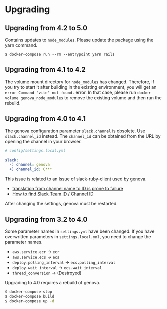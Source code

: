 # Upgrading

## Upgrading from 4.2 to 5.0

Contains updates to `node_modules`. Please update the package using the yarn command.

```shell
$ docker-compose run --rm --entrypoint yarn rails
```

## Upgrading from 4.1 to 4.2

The volume mount directory for `node_modules` has changed. Therefore, if you try to start it after building in the existing environment, you will get an `error Command "vite" not found.` error.
In that case, please run `docker volume genova_node_modules` to remove the existing volume and then run the rebuild.

## Upgrading from 4.0 to 4.1

The genova configuration parameter `slack.channel` is obsolete. Use `slack.channel_id` instead.
The `channel_id` can be obtained from the URL by opening the channel in your browser.

```yaml
# config/settings.local.yml

slack:
  -) channel: genova
  +) channel_id: C***
```

This issue is related to an Issue of slack-ruby-client used by genova.

* [translation from channel name to ID is prone to failure ](https://github.com/slack-ruby/slack-ruby-client/issues/271)
* [How to find Slack Team ID / Channel ID](https://feedly.helpscoutdocs.com/article/648-how-to-find-slack-channel-id)

After changing the settings, genova must be restarted.

## Upgrading from 3.2 to 4.0

Some parameter names in `settings.yml` have been changed.
If you have overwritten parameters in `settings.local.yml`, you need to change the parameter names.

* `aws.service.ecr` -> `ecr`
* `aws.service.ecs` -> `ecs`
* `deploy.polling_interval` -> `ecs.polling_interval`
* `deploy.wait_interval` -> `ecs.wait_interval`
* `thread_conversion` -> (Destroyed)

Upgrading to 4.0 requires a rebuild of genova.

```zsh
$ docker-compose stop
$ docker-compose build
$ docker-compose up -d
```
